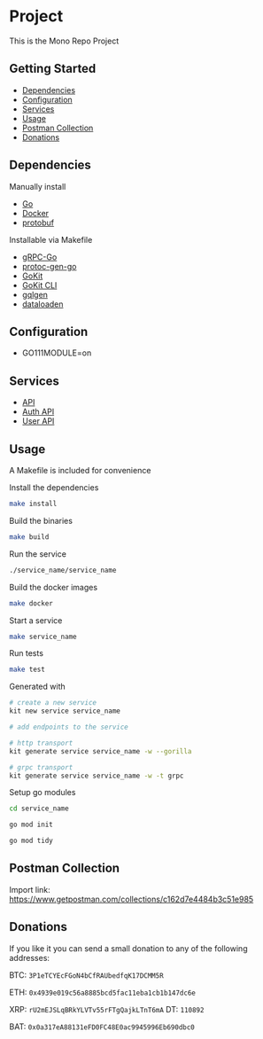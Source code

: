 # Project

This is the Mono Repo Project

## Getting Started

- [Dependencies](#dependencies)
- [Configuration](#configuration)
- [Services](#services)
- [Usage](#usage)
- [Postman Collection](#postman-collection)
- [Donations](#donations)

## Dependencies

Manually install
- [Go](https://golang.org/dl/)
- [Docker](https://www.docker.com/get-started)
- [protobuf](https://github.com/protocolbuffers/protobuf/releases)

Installable via Makefile
- [gRPC-Go](https://github.com/grpc/grpc-go)
- [protoc-gen-go](https://github.com/golang/protobuf/tree/master/protoc-gen-go)
- [GoKit](https://gokit.io/)
- [GoKit CLI](https://github.com/kujtimiihoxha/kit)
- [gqlgen](https://github.com/99designs/gqlgen)
- [dataloaden](github.com/vektah/dataloaden)

## Configuration

- GO111MODULE=on

## Services

- [API](https://github.com/emurmotol/project/tree/master/api)
- [Auth API](https://github.com/emurmotol/project/tree/master/auth_api)
- [User API](https://github.com/emurmotol/project/tree/master/user_api)

## Usage

A Makefile is included for convenience

Install the dependencies
```bash
make install
```

Build the binaries
```bash
make build
```

Run the service
```bash
./service_name/service_name
```

Build the docker images
```bash
make docker
```

Start a service
```bash
make service_name
```

Run tests
```bash
make test
```

Generated with
```bash
# create a new service
kit new service service_name

# add endpoints to the service

# http transport
kit generate service service_name -w --gorilla

# grpc transport
kit generate service service_name -w -t grpc
```

Setup go modules
```bash
cd service_name

go mod init

go mod tidy
```

## Postman Collection

Import link: https://www.getpostman.com/collections/c162d7e4484b3c51e985

## Donations

If you like it you can send a small donation to any of the following addresses:

BTC: `3P1eTCYEcFGoN4bCfRAUbedfqK17DCMM5R`

ETH: `0x4939e019c56a8885bcd5fac11eba1cb1b147dc6e`

XRP: `rU2mEJSLqBRkYLVTv55rFTgQajkLTnT6mA` DT: `110892`

BAT: `0x0a317eA88131eFD0FC48E0ac9945996Eb690dbc0`
